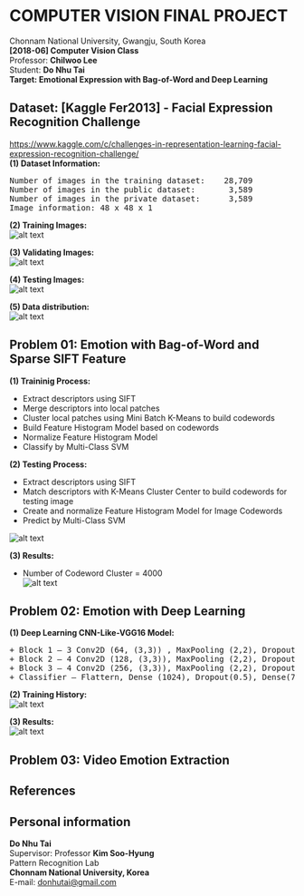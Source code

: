# COMPUTER VISION FINAL PROJECT
Chonnam National University, Gwangju, South Korea<br/>
**[2018-06] Computer Vision Class**<br/>
Professor: **Chilwoo Lee**<br/>
Student: **Do Nhu Tai**<br/>
**Target: Emotional Expression with Bag-of-Word and Deep Learning**<br/>

## Dataset: [Kaggle Fer2013] - Facial Expression Recognition Challenge
<a href="https://www.kaggle.com/c/challenges-in-representation-learning-facial-expression-recognition-challenge/">https://www.kaggle.com/c/challenges-in-representation-learning-facial-expression-recognition-challenge/</a></br>
**(1) Dataset Information:**<br/>
<pre>
Number of images in the training dataset:	 28,709
Number of images in the public dataset:		  3,589
Number of images in the private dataset:	  3,589
Image information: 48 x 48 x 1
</pre>
**(2) Training Images:**<br/>
![alt text](https://github.com/dntai/dntai_chonnam_computer_vision/blob/master/images/training_images.png)

**(3) Validating Images:**<br/>
![alt text](https://github.com/dntai/dntai_chonnam_computer_vision/blob/master/images/validating_images.png)

**(4) Testing Images:**<br/>
![alt text](https://github.com/dntai/dntai_chonnam_computer_vision/blob/master/images/testing_images.png)

**(5) Data distribution:**<br/>
![alt text](https://github.com/dntai/dntai_chonnam_computer_vision/blob/master/images/histogram_images.png)

## Problem 01: Emotion with Bag-of-Word and Sparse SIFT Feature

**(1) Traininig Process:**<br/>
+ Extract descriptors using SIFT<br/>
+ Merge descriptors into local patches<br/>
+ Cluster local patches using Mini Batch K-Means to build codewords<br/>
+ Build Feature Histogram Model based on codewords<br/>
+ Normalize Feature Histogram Model
+ Classify by Multi-Class SVM<br/>

**(2) Testing Process:**<br/>
+ Extract descriptors using SIFT<br/>
+ Match descriptors with K-Means Cluster Center to build codewords for testing image<br/>
+ Create and normalize Feature Histogram Model for Image Codewords<br/>
+ Predict by Multi-Class SVM<br/>

![alt text](https://github.com/dntai/dntai_chonnam_computer_vision/blob/master/images/BagOfWord_Model.png)

**(3) Results:**<br/>
+ Number of Codeword Cluster = 4000<br/>
![alt text](https://github.com/dntai/dntai_chonnam_computer_vision/blob/master/images/BagOfWord_Result.png)

## Problem 02: Emotion with Deep Learning

**(1) Deep Learning CNN-Like-VGG16 Model:**<br/>
<pre>
+ Block 1 – 3 Conv2D (64, (3,3)) , MaxPooling (2,2), Dropout (0.2)
+ Block 2 – 4 Conv2D (128, (3,3)), MaxPooling (2,2), Dropout (0.2)
+ Block 3 – 4 Conv2D (256, (3,3)), MaxPooling (2,2), Dropout (0.2)
+ Classifier – Flattern, Dense (1024), Dropout(0.5), Dense(7, SoftMax)
</pre>

**(2) Training History:**<br/>
![alt text](https://github.com/dntai/dntai_chonnam_computer_vision/blob/master/images/CNN_Training.png)

**(3) Results:**<br/>
![alt text](https://github.com/dntai/dntai_chonnam_computer_vision/blob/master/images/CNN_Result.png)

## Problem 03: Video Emotion Extraction

## References

## Personal information
**Do Nhu Tai**<br/>
Supervisor: Professor **Kim Soo-Hyung**<br/>
Pattern Recognition Lab<br/>
**Chonnam National University, Korea**<br/>
E-mail: donhutai@gmail.com<br/>
